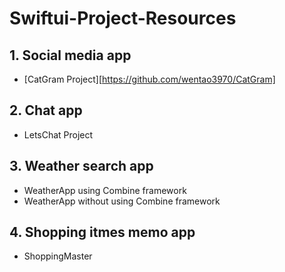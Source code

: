 # Swiftui-Project-Resources


## 1. Social media app
  * [CatGram Project][https://github.com/wentao3970/CatGram]

## 2. Chat app
  - LetsChat Project
 
## 3. Weather search app
  - WeatherApp using Combine framework
  - WeatherApp without using Combine framework
## 4. Shopping itmes memo app
  - ShoppingMaster

